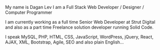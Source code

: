 My name is Dagan Lev I am a Full Stack Web Developer / Designer / Computer Programmer

I am currently working as a full time Senior Web Developer at Strut Digital and also as a part time Freelance solution developer running Solid Code.

I speak MySQL, PHP, HTML, CSS, JavaScript, WordPress, jQuery, React, AJAX, XML, Bootstrap, Agile, SEO and also plain English…
